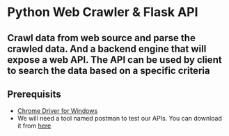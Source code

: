 # Python Web Crawler & Flask API
## Crawl data from web source and parse the crawled data. And a backend engine that will expose a web API. The API can be used by client to search the data based on a specific criteria

## Prerequisits

* [Chrome Driver for Windows](https://sites.google.com/a/chromium.org/chromedriver/downloads)
* We will need a tool named postman to test our APIs. You can download it from [here](https://www.getpostman.com/apps)
